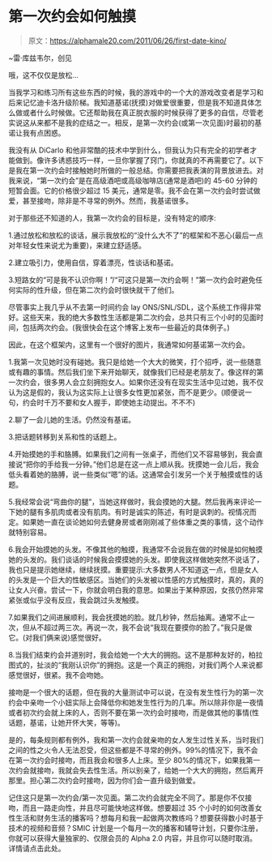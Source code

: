 # 第一次约会如何触摸

> 原文：<https://alphamale20.com/2011/06/26/first-date-kino/>

~雷·库兹韦尔，创见

哦，这不仅仅是放松...

当我学习和练习所有这些东西的时候，我的游戏中的一个大的游戏改变者是学习和后来记忆迪卡洛升级阶梯。我知道基诺(抚摸)对做爱很重要，但是我不知道具体怎么做或者什么时候做。它还帮助我在真正脱衣服的时候获得了更多的自信，尽管老实说这从来都不是我的症结之一。相反，是第一次约会(或第一次见面)时最初的基诺让我有点困惑。

我没有从 DiCarlo 和他非常酷的技术中学到什么，但我认为只有完全的初学者才能做到。像许多诱惑技巧一样，一旦你掌握了窍门，你就真的不再需要它了。以下是我在第一次约会时接触她时所做的一般总结。你需要把我表演的背景放进去。对我来说，“第一次约会”是在高级酒吧或高级咖啡店(通常是酒吧)的 45-60 分钟的短暂会面。它的价格很少超过 15 美元，通常是零。我不会在第一次约会时尝试做爱，甚至接吻，除非是不寻常的例外。然而，我基诺很多。

对于那些还不知道的人，我第一次约会的目标是，没有特定的顺序:

1.通过放松和放松的谈话，展示我放松的“没什么大不了”的框架和不恶心(最后一点对年轻女性来说尤为重要)，来建立舒适感。

2.建立吸引力，使用自信，穿着漂亮，性谈话和基诺。

3.短路女的“可是我不认识你啊！”/“可这只是第一次约会啊！”第一次约会时避免任何实际的性升级，但在第二次约会时很快就干了他们。

尽管事实上我几乎从不去第一时间约会 lay ONS/SNL/SDL，这个系统工作得非常好。这些天来，我的绝大多数性生活都是第二次约会，总共只有三个小时的见面时间，包括两次约会。(我很快会在这个博客上发布一些最近的具体例子。)

因此，在这个框架内，这里有一个很好的图片，我通常如何基诺第一次约会。

1.我第一次见她时没有碰她。我只是给她一个大大的微笑，打个招呼，说一些随意或有趣的事情。然后我们坐下来开始聊天，就像我们已经是老朋友了。像这样的第一次约会，很多男人会立刻拥抱女人。如果你还没有在现实生活中见过她，我不仅认为这是假的，我认为这实际上让很多女性更加紧张，而不是更少。(顺便说一句，约会时千万不要和女人握手，即使她主动提出。不不不)

2.聊了一会儿她的生活。仍然没有基诺。

3.把话题转移到关系和性的话题上。

4.开始摸她的手和胳膊。如果我们之间有一张桌子，而他们又不容易够到，我会直接说“把你的手给我一分钟。”他们总是在这一点上顺从我。抚摸她一会儿后，我会低头看着她的胳膊，说一些类似“嗯”的话。这通常会引发另一个关于触摸或性的话题。

5.我经常会说“弯曲你的腿”，当她这样做时，我会摸她的大腿。然后我再来评论一下她的腿有多肌肉或者没有肌肉。有时是诚实的陈述，有时是讽刺的。视情况而定。如果她一直在谈论她如何去健身房或者刚刚减了些体重之类的事情，这个动作就特别容易。

6.我会开始摸她的头发。不像其他的触摸，我通常不会说我在做的时候是如何触摸她的头发的。我们谈话的时候我会摸摸她的头发。即使我这样做她突然不说话了，我也只是提示她继续，继续抚摸。重要提示:大多数男人不知道这一点，但是女人的头发是一个巨大的性敏感区。当她们的头发被以性感的方式触摸时，真的，真的让女人兴奋。尝试一下，你就会明白我的意思。如果出于某种原因，女孩仍然非常紧张或似乎没有反应，我会跳过头发触摸。

7.如果我们之间进展顺利，我会抚摸她的脸。就几秒钟，然后抽离。通常不止一次，但从不超过两三次。再说一次，我不会说“我现在要摸你的脸了。”我只是做它。(对我们俩来说)感觉很好。

8.当我们结束约会并道别时，我会给她一个大大的拥抱。这不是那种友好的，柏拉图式的，扯淡的“我刚认识你”的拥抱。这是一个真正的拥抱，对我们两个人来说都感觉很好，很紧。我不会吻她。

接吻是一个很大的话题，但在我的大量测试中可以说，在没有发生性行为的第一次约会中亲吻一个小妞实际上会降低你和她发生性行为的几率。所以除非你是一夜情或者初次约会就上床的人，否则不要在第一次约会时接吻，而是做其他的事情(性话题，基诺，让她开怀大笑，等等)。

是的，每条规则都有例外，我和第一次约会就亲吻的女人发生过性关系，当时我们之间的性之火令人无法忍受，但这些都是不寻常的例外。99%的情况下，我不会在第一次约会时接吻，而且我会和很多人上床。至少 80%的情况下，如果我第一次约会就接吻，我就会失去性生活。所以别亲了，给她一个大大的拥抱，然后离开那里。担心第二次约会时接吻，因为你们会一直升级到做爱。

记住这只是第一次约会/第一次见面。第二次约会就完全不同了。那是你不仅接吻，而且一路走向性，并且尽可能快地这样做。想要超过 35 个小时的如何改善女性生活和财务生活的播客吗？想每月和我一起做两次教练吗？想要获得数小时基于技术的视频和音频？SMIC 计划是一个每月一次的播客和辅导计划，只要你注册，你就可以获得大量独家的、仅限会员的 Alpha 2.0 内容，并且你可以随时取消。详情请点击此处。